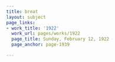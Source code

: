```yaml
---
title: breat
layout: subject
page_links:
- work_title: '1922'
  work_url: pages/works/1922
  page_title: Sunday, February 12, 1922
  page_anchor: page-1939

---
```

